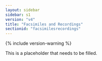 ```yaml
---
layout: sidebar
sidebar: s1
version: "v4"
title: "Facsimiles and Recordings"
sectionid: "facsimilesrecordings"
---
```


{% include version-warning %}

This is a placeholder that needs to be filled.
